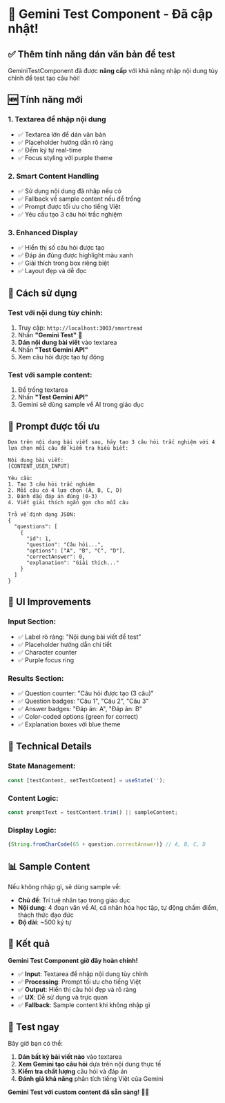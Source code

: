 # 🧠 Gemini Test Component - Đã cập nhật!

## ✅ Thêm tính năng dán văn bản để test

GeminiTestComponent đã được **nâng cấp** với khả năng nhập nội dung tùy chỉnh để test tạo câu hỏi!

## 🆕 Tính năng mới

### 1. **Textarea để nhập nội dung**
- ✅ Textarea lớn để dán văn bản
- ✅ Placeholder hướng dẫn rõ ràng
- ✅ Đếm ký tự real-time
- ✅ Focus styling với purple theme

### 2. **Smart Content Handling**
- ✅ Sử dụng nội dung đã nhập nếu có
- ✅ Fallback về sample content nếu để trống
- ✅ Prompt được tối ưu cho tiếng Việt
- ✅ Yêu cầu tạo 3 câu hỏi trắc nghiệm

### 3. **Enhanced Display**
- ✅ Hiển thị số câu hỏi được tạo
- ✅ Đáp án đúng được highlight màu xanh
- ✅ Giải thích trong box riêng biệt
- ✅ Layout đẹp và dễ đọc

## 📝 Cách sử dụng

### **Test với nội dung tùy chỉnh:**
1. Truy cập: `http://localhost:3003/smartread`
2. Nhấn **"Gemini Test"** 🧠
3. **Dán nội dung bài viết** vào textarea
4. Nhấn **"Test Gemini API"**
5. Xem câu hỏi được tạo tự động

### **Test với sample content:**
1. Để trống textarea
2. Nhấn **"Test Gemini API"**
3. Gemini sẽ dùng sample về AI trong giáo dục

## 🎯 Prompt được tối ưu

```text
Dựa trên nội dung bài viết sau, hãy tạo 3 câu hỏi trắc nghiệm với 4 lựa chọn mỗi câu để kiểm tra hiểu biết:

Nội dung bài viết:
[CONTENT_USER_INPUT]

Yêu cầu:
1. Tạo 3 câu hỏi trắc nghiệm
2. Mỗi câu có 4 lựa chọn (A, B, C, D)
3. Đánh dấu đáp án đúng (0-3)
4. Viết giải thích ngắn gọn cho mỗi câu

Trả về định dạng JSON:
{
  "questions": [
    {
      "id": 1,
      "question": "Câu hỏi...",
      "options": ["A", "B", "C", "D"],
      "correctAnswer": 0,
      "explanation": "Giải thích..."
    }
  ]
}
```

## 🎨 UI Improvements

### **Input Section:**
- ✅ Label rõ ràng: "Nội dung bài viết để test"
- ✅ Placeholder hướng dẫn chi tiết
- ✅ Character counter
- ✅ Purple focus ring

### **Results Section:**
- ✅ Question counter: "Câu hỏi được tạo (3 câu)"
- ✅ Question badges: "Câu 1", "Câu 2", "Câu 3"
- ✅ Answer badges: "Đáp án: A", "Đáp án: B"
- ✅ Color-coded options (green for correct)
- ✅ Explanation boxes với blue theme

## 🔧 Technical Details

### **State Management:**
```javascript
const [testContent, setTestContent] = useState('');
```

### **Content Logic:**
```javascript
const promptText = testContent.trim() || sampleContent;
```

### **Display Logic:**
```javascript
{String.fromCharCode(65 + question.correctAnswer)} // A, B, C, D
```

## 📊 Sample Content

Nếu không nhập gì, sẽ dùng sample về:
- **Chủ đề**: Trí tuệ nhân tạo trong giáo dục
- **Nội dung**: 4 đoạn văn về AI, cá nhân hóa học tập, tự động chấm điểm, thách thức đạo đức
- **Độ dài**: ~500 ký tự

## 🎉 Kết quả

**Gemini Test Component giờ đây hoàn chỉnh!**

- ✅ **Input**: Textarea để nhập nội dung tùy chỉnh
- ✅ **Processing**: Prompt tối ưu cho tiếng Việt
- ✅ **Output**: Hiển thị câu hỏi đẹp và rõ ràng
- ✅ **UX**: Dễ sử dụng và trực quan
- ✅ **Fallback**: Sample content khi không nhập gì

## 🚀 Test ngay

Bây giờ bạn có thể:

1. **Dán bất kỳ bài viết nào** vào textarea
2. **Xem Gemini tạo câu hỏi** dựa trên nội dung thực tế
3. **Kiểm tra chất lượng** câu hỏi và đáp án
4. **Đánh giá khả năng** phân tích tiếng Việt của Gemini

**Gemini Test với custom content đã sẵn sàng!** 🧠✨
